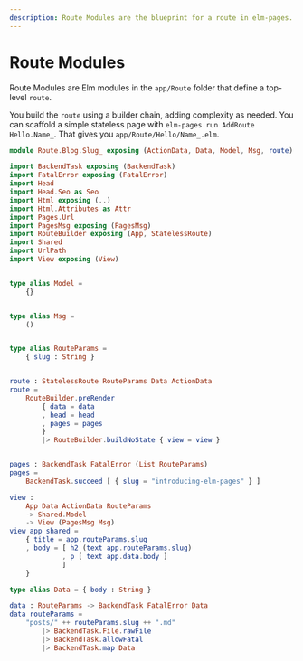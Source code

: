 ```yaml
---
description: Route Modules are the blueprint for a route in elm-pages.
---
```


# Route Modules

Route Modules are Elm modules in the `app/Route` folder that define a top-level `route`.

You build the `route` using a builder chain, adding complexity as needed. You can scaffold a simple stateless page with `elm-pages run AddRoute Hello.Name_`. That gives you `app/Route/Hello/Name_.elm`.

```elm
module Route.Blog.Slug_ exposing (ActionData, Data, Model, Msg, route)

import BackendTask exposing (BackendTask)
import FatalError exposing (FatalError)
import Head
import Head.Seo as Seo
import Html exposing (..)
import Html.Attributes as Attr
import Pages.Url
import PagesMsg exposing (PagesMsg)
import RouteBuilder exposing (App, StatelessRoute)
import Shared
import UrlPath
import View exposing (View)


type alias Model =
    {}


type alias Msg =
    ()


type alias RouteParams =
    { slug : String }


route : StatelessRoute RouteParams Data ActionData
route =
    RouteBuilder.preRender
        { data = data
        , head = head
        , pages = pages
        }
        |> RouteBuilder.buildNoState { view = view }


pages : BackendTask FatalError (List RouteParams)
pages =
    BackendTask.succeed [ { slug = "introducing-elm-pages" } ]

view :
    App Data ActionData RouteParams
    -> Shared.Model
    -> View (PagesMsg Msg)
view app shared =
    { title = app.routeParams.slug
    , body = [ h2 (text app.routeParams.slug)
             , p [ text app.data.body ]
             ]
    }

type alias Data = { body : String }

data : RouteParams -> BackendTask FatalError Data
data routeParams =
    "posts/" ++ routeParams.slug ++ ".md"
        |> BackendTask.File.rawFile
        |> BackendTask.allowFatal
        |> BackendTask.map Data
```
